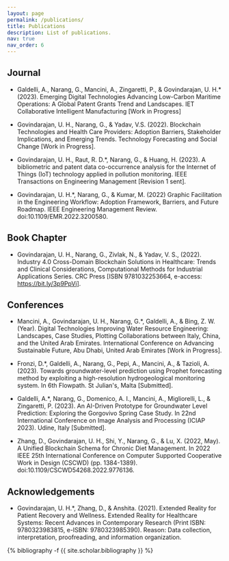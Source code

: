 ```yaml
---
layout: page
permalink: /publications/
title: Publications
description: List of publications.
nav: true
nav_order: 6
---
```


## Journal

- Galdelli, A., Narang, G., Mancini, A., Zingaretti, P., & Govindarajan, U. H.* (2023). Emerging Digital Technologies Advancing Low-Carbon Maritime Operations: A Global Patent Grants Trend and Landscapes. IET Collaborative Intelligent Manufacturing [Work in Progress]

- Govindarajan, U. H., Narang, G., & Yadav, V.S. (2022). Blockchain Technologies and Health Care Providers: Adoption Barriers, Stakeholder Implications, and Emerging Trends. Technology Forecasting and Social Change [Work in Progress].

- Govindarajan, U. H., Raut, R. D.*, Narang, G., & Huang, H. (2023). A bibliometric and patent data co-occurrence analysis for the Internet of Things (IoT) technology applied in pollution monitoring. IEEE Transactions on Engineering Management [Revision 1 sent].

- Govindarajan, U. H.*, Narang, G., & Kumar, M. (2022) Graphic Facilitation in the Engineering Workflow: Adoption Framework, Barriers, and Future Roadmap. IEEE Engineering Management Review. doi:10.1109/EMR.2022.3200580.

## Book Chapter

- Govindarajan, U. H., Narang, G., Zivlak, N., & Yadav, V. S., (2022). Industry 4.0 Cross-Domain Blockchain Solutions in Healthcare: Trends and Clinical Considerations, Computational Methods for Industrial Applications Series. CRC Press [ISBN 9781032253664, e-access: https://bit.ly/3p9PpVi].

## Conferences

- Mancini, A., Govindarajan, U. H., Narang, G.*, Galdelli, A., & Bing, Z. W. (Year). Digital Technologies Improving Water Resource Engineering: Landscapes, Case Studies, Plotting Collaborations between Italy, China, and the United Arab Emirates. International Conference on Advancing Sustainable Future, Abu Dhabi, United Arab Emirates [Work in Progress].

- Fronzi, D.*, Galdelli, A., Narang, G., Pepi, A., Mancini, A., & Tazioli, A. (2023). Towards groundwater-level prediction using Prophet forecasting method by exploiting a high-resolution hydrogeological monitoring system. In 6th Flowpath. St Julian's, Malta [Submitted].

- Galdelli, A.*, Narang, G., Domenico, A. I., Mancini, A., Migliorelli, L., & Zingaretti, P. (2023). An AI-Driven Prototype for Groundwater Level Prediction: Exploring the Gorgovivo Spring Case Study. In 22nd International Conference on Image Analysis and Processing (ICIAP 2023). Udine, Italy [Submitted].

- Zhang, D., Govindarajan, U. H., Shi, Y., Narang, G., & Lu, X. (2022, May). A Unified Blockchain Schema for Chronic Diet Management. In 2022 IEEE 25th International Conference on Computer Supported Cooperative Work in Design (CSCWD) (pp. 1384-1389). doi:10.1109/CSCWD54268.2022.9776136.

## Acknowledgements

- Govindarajan, U. H.*, Zhang, D., & Anshita. (2021). Extended Reality for Patient Recovery and Wellness. Extended Reality for Healthcare Systems: Recent Advances in Contemporary Research (Print ISBN: 9780323983815, e-ISBN: 9780323985390). Reason: Data collection, interpretation, proofreading, and information organization.

<!-- _pages/publications.md -->
<div class="publications">

{% bibliography -f {{ site.scholar.bibliography }} %}

</div>
